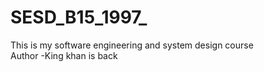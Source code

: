 # SESD_B15_1997_
This is my software engineering and system design course 
<br>
Author -King khan is back
